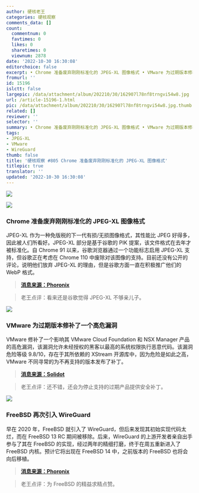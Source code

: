 ```yaml
---
author: 硬核老王
categories: 硬核观察
comments_data: []
count:
  commentnum: 0
  favtimes: 0
  likes: 0
  sharetimes: 0
  viewnum: 2878
date: '2022-10-30 16:30:08'
editorchoice: false
excerpt: • Chrome 准备废弃刚刚标准化的 JPEG-XL 图像格式 • VMware 为过期版本修补了一个高危漏洞 • FreeBSD 再次引入 WireGuard
fromurl: ''
id: 15196
islctt: false
largepic: /data/attachment/album/202210/30/162907l78nf8trngvi54w8.jpg
url: /article-15196-1.html
pic: /data/attachment/album/202210/30/162907l78nf8trngvi54w8.jpg.thumb.jpg
related: []
reviewer: ''
selector: ''
summary: • Chrome 准备废弃刚刚标准化的 JPEG-XL 图像格式 • VMware 为过期版本修补了一个高危漏洞 • FreeBSD 再次引入 WireGuard
tags:
- JPEG-XL
- VMware
- WireGuard
thumb: false
title: '硬核观察 #805 Chrome 准备废弃刚刚标准化的 JPEG-XL 图像格式'
titlepic: true
translator: ''
updated: '2022-10-30 16:30:08'
---
```


![](/data/attachment/album/202210/30/162907l78nf8trngvi54w8.jpg)


![](/data/attachment/album/202210/30/162919pg22lnefcf69c9nz.jpg)


### Chrome 准备废弃刚刚标准化的 JPEG-XL 图像格式


JPEG-XL 作为一种免版税的下一代有损/无损图像格式，其性能比 JPEG 好得多，因此被人们所看好。JPEG-XL 部分是基于谷歌的 PIK 提案，该文件格式在去年才被标准化。自 Chrome 91 以来，谷歌浏览器通过一个功能标志启用 JPEG-XL 支持，但谷歌正在考虑在 Chrome 110 中废除对该图像的支持。目前还没有公开的评论，说明他们放弃 JPEG-XL 的理由，但是谷歌方面一直在积极推广他们的 WebP 格式。



> 
> **[消息来源：Phoronix](https://www.phoronix.com/news/Chrome-Deprecating-JPEG-XL)**
> 
> 
> 



> 
> 老王点评：看来还是谷歌觉得 JPEG-XL 不够亲儿子。
> 
> 
> 


![](/data/attachment/album/202210/30/162935hf7q00dssu2fi0kx.jpg)


### VMware 为过期版本修补了一个高危漏洞


VMware 修补了一个影响其 VMware Cloud Foundation 和 NSX Manager 产品的高危漏洞，该漏洞允许未经授权的黑客以最高的系统权限执行恶意代码。该漏洞危险等级 9.8/10，存在于其所依赖的 XStream 开源库中，因为危险是如此之高，VMware 不同寻常的为不再支持的版本发布了补丁。



> 
> **[消息来源：Solidot](https://www.solidot.org/story?sid=73209)**
> 
> 
> 



> 
> 老王点评：还不错，还会为停止支持的过期产品提供安全补丁。
> 
> 
> 


![](/data/attachment/album/202210/30/162947s01nt7n5utcvnsyz.jpg)


### FreeBSD 再次引入 WireGuard


早在 2020 年，FreeBSD 就引入了 WireGuard，但后来发现其初始实现代码太烂，而在 FreeBSD 13 RC 期间被移除。后来，WireGuard 的上游开发者亲自出手参与了其在 FreeBSD 的实现，经过两年的精细打磨，终于在周五重新进入了 FreeBSD 内核。预计它将出现在 FreeBSD 14 中，之前版本的 FreeBSD 也将会向后移植。



> 
> **[消息来源：Phoronix](https://www.phoronix.com/news/FreeBSD-WireGuard-Lands-2022)**
> 
> 
> 



> 
> 老王点评：为 FreeBSD 的精益求精点赞。
> 
> 
>